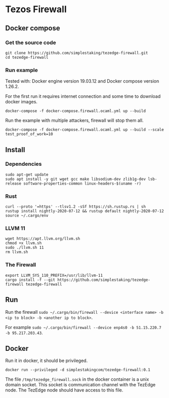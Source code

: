 # Tezos Firewall

## Docker compose

### Get the source code

```
git clone https://github.com/simplestaking/tezedge-firewall.git
cd tezedge-firewall
```

### Run example

Tested with: Docker engine version 19.03.12 and Docker compose version 1.26.2.

For the first run it requires internet connection and some time to download docker images.

```
docker-compose -f docker-compose.firewall.ocaml.yml up --build
```

Run the example with multiple attackers, firewall will stop them all.

```
docker-compose -f docker-compose.firewall.ocaml.yml up --build --scale test_proof_of_work=10
```

## Install

### Dependencies

```
sudo apt-get update
sudo apt install -y git wget gcc make libsodium-dev zlib1g-dev lsb-release software-properties-common linux-headers-$(uname -r)
```

### Rust

```
curl --proto '=https' --tlsv1.2 -sSf https://sh.rustup.rs | sh
rustup install nightly-2020-07-12 && rustup default nightly-2020-07-12
source ~/.cargo/env
```

### LLVM 11

```
wget https://apt.llvm.org/llvm.sh
chmod +x llvm.sh
sudo ./llvm.sh 11
rm llvm.sh
```

### The Firewall

```
export LLVM_SYS_110_PREFIX=/usr/lib/llvm-11
cargo install -f --git https://github.com/simplestaking/tezedge-firewall tezedge-firewall
```

## Run

Run the firewall `sudo ~/.cargo/bin/firewall --device <interface name> -b <ip to block> -b <another ip to block>`.

For example `sudo ~/.cargo/bin/firewall --device enp4s0 -b 51.15.220.7 -b 95.217.203.43`.

## Docker

Run it in docker, it should be privileged.
```
docker run --privileged -d simplestakingcom/tezedge-firewall:0.1
```

The file `/tmp/tezedge_firewall.sock` in the docker container is a unix domain socket.
This socket is communication channel with the TezEdge node.
The TezEdge node should have access to this file. 
